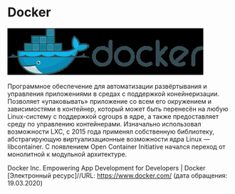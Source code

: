 # Docker
![Докер](./lec4_71_ris_0.png)

Программное обеспечение для автоматизации
развёртывания и управления приложениями в средах с
поддержкой конейнеризации. Позволяет «упаковывать»
приложение со всем его окружением и зависимостями
в контейнер, который может быть перенесён на любую
Linux-систему с поддержкой cgroups в ядре, а также
предоставляет среду по управлению контейнерами.
Изначально использовал возможности LXC, с 2015 года
применял собственную библиотеку, абстрагирующую
виртуализационные возможности ядра Linux —
libcontainer. С появлением Open Container Initiative
начался переход от монолитной к модульной
архитектуре.

Docker Inc. Empowering App Development for Developers | Docker [Электронный ресурс]//URL: https://www.docker.com/ (дата обращения: 19.03.2020)
